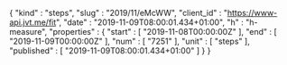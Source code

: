 {
  "kind" : "steps",
  "slug" : "2019/11/eMcWW",
  "client_id" : "https://www-api.jvt.me/fit",
  "date" : "2019-11-09T08:00:01.434+01:00",
  "h" : "h-measure",
  "properties" : {
    "start" : [ "2019-11-08T00:00:00Z" ],
    "end" : [ "2019-11-09T00:00:00Z" ],
    "num" : [ "7251" ],
    "unit" : [ "steps" ],
    "published" : [ "2019-11-09T08:00:01.434+01:00" ]
  }
}

